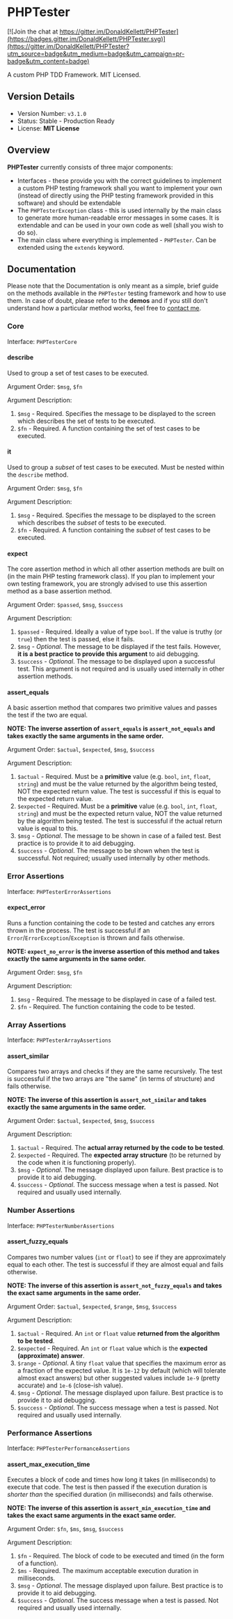 # PHPTester

[![Join the chat at https://gitter.im/DonaldKellett/PHPTester](https://badges.gitter.im/DonaldKellett/PHPTester.svg)](https://gitter.im/DonaldKellett/PHPTester?utm_source=badge&utm_medium=badge&utm_campaign=pr-badge&utm_content=badge)

A custom PHP TDD Framework.  MIT Licensed.

## Version Details

- Version Number: `v3.1.0`
- Status: Stable - Production Ready
- License: **MIT License**

## Overview

**PHPTester** currently consists of three major components:

- Interfaces - these provide you with the correct guidelines to implement a custom PHP testing framework shall you want to implement your own (instead of directly using the PHP testing framework provided in this software) and should be extendable
- The `PHPTesterException` class - this is used internally by the main class to generate more human-readable error messages in some cases.  It is extendable and can be used in your own code as well (shall you wish to do so).
- The main class where everything is implemented - `PHPTester`.  Can be extended using the `extends` keyword.

## Documentation

Please note that the Documentation is only meant as a simple, brief guide on the methods available in the `PHPTester` testing framework and how to use them.  In case of doubt, please refer to the **demos** and if you still don't understand how a particular method works, feel free to [contact me](mailto:dleung@connect.kellettschool.com).

### Core

Interface: `PHPTesterCore`

#### describe

Used to group a set of test cases to be executed.

Argument Order: `$msg`, `$fn`

Argument Description:

1. `$msg` - Required.  Specifies the message to be displayed to the screen which describes the set of tests to be executed.
2. `$fn` - Required.  A function containing the set of test cases to be executed.

#### it

Used to group a *subset* of test cases to be executed.  Must be nested within the `describe` method.

Argument Order: `$msg`, `$fn`

Argument Description:

1. `$msg` - Required.  Specifies the message to be displayed to the screen which describes the *subset* of tests to be executed.
2. `$fn` - Required.  A function containing the *subset* of test cases to be executed.

#### expect

The core assertion method in which all other assertion methods are built on (in the main PHP testing framework class).  If you plan to implement your own testing framework, you are strongly advised to use this assertion method as a base assertion method.

Argument Order: `$passed`, `$msg`, `$success`

Argument Description:

1. `$passed` - Required.  Ideally a value of type `bool`.  If the value is truthy (or `true`) then the test is passed, else it fails.
2. `$msg` - *Optional*.  The message to be displayed if the test fails.  However, **it is a best practice to provide this argument** to aid debugging.
3. `$success` - *Optional*.  The message to be displayed upon a successful test.  This argument is not required and is usually used internally in other assertion methods.

#### assert_equals

A basic assertion method that compares two primitive values and passes the test if the two are equal.

**NOTE: The inverse assertion of `assert_equals` is `assert_not_equals` and takes exactly the same arguments in the same order.**

Argument Order: `$actual`, `$expected`, `$msg`, `$success`

Argument Description:

1. `$actual` - Required.  Must be a **primitive** value (e.g. `bool`, `int`, `float`, `string`) and must be the value returned by the algorithm being tested, NOT the expected return value.  The test is successful if this is equal to the expected return value.
2. `$expected` - Required.  Must be a **primitive** value (e.g. `bool`, `int`, `float`, `string`) and must be the expected return value, NOT the value returned by the algorithm being tested.  The test is successful if the actual return value is equal to this.
3. `$msg` - *Optional*.  The message to be shown in case of a failed test.  Best practice is to provide it to aid debugging.
4. `$success` - *Optional*.  The message to be shown when the test is successful.  Not required; usually used internally by other methods.

### Error Assertions

Interface: `PHPTesterErrorAssertions`

#### expect_error

Runs a function containing the code to be tested and catches any errors thrown in the process.  The test is successful if an `Error`/`ErrorException`/`Exception` is thrown and fails otherwise.

**NOTE: `expect_no_error` is the inverse assertion of this method and takes exactly the same arguments in the same order.**

Argument Order: `$msg`, `$fn`

Argument Description:

1. `$msg` - Required.  The message to be displayed in case of a failed test.
2. `$fn` - Required.  The function containing the code to be tested.

### Array Assertions

Interface: `PHPTesterArrayAssertions`

#### assert_similar

Compares two arrays and checks if they are the same recursively.  The test is successful if the two arrays are "the same" (in terms of structure) and fails otherwise.

**NOTE: The inverse of this assertion is `assert_not_similar` and takes exactly the same arguments in the same order.**

Argument Order: `$actual`, `$expected`, `$msg`, `$success`

Argument Description:

1. `$actual` - Required.  The **actual array returned by the code to be tested**.
2. `$expected` - Required.  The **expected array structure** (to be returned by the code when it is functioning properly).
3. `$msg` - *Optional*.  The message displayed upon failure.  Best practice is to provide it to aid debugging.
4. `$success` - *Optional*.  The success message when a test is passed.  Not required and usually used internally.

### Number Assertions

Interface: `PHPTesterNumberAssertions`

#### assert_fuzzy_equals

Compares two number values (`int` or `float`) to see if they are approximately equal to each other.  The test is successful if they are almost equal and fails otherwise.

**NOTE: The inverse of this assertion is `assert_not_fuzzy_equals` and takes the exact same arguments in the same order.**

Argument Order: `$actual`, `$expected`, `$range`, `$msg`, `$success`

Argument Description:

1. `$actual` - Required.  An `int` or `float` value **returned from the algorithm to be tested**.
2. `$expected` - Required.  An `int` or `float` value which is the **expected (approximate) answer**.
3. `$range` - *Optional*.  A tiny `float` value that specifies the maximum error as a fraction of the expected value.  It is `1e-12` by default (which will tolerate almost exact answers) but other suggested values include `1e-9` (pretty accurate) and `1e-6` (close-ish value).
4. `$msg` - *Optional*.  The message displayed upon failure.  Best practice is to provide it to aid debugging.
5. `$success` - *Optional*.  The success message when a test is passed.  Not required and usually used internally.

### Performance Assertions

Interface: `PHPTesterPerformanceAssertions`

#### assert_max_execution_time

Executes a block of code and times how long it takes (in milliseconds) to execute that code.  The test is then passed if the execution duration is *shorter than* the specified duration (in milliseconds) and fails otherwise.

**NOTE: The inverse of this assertion is `assert_min_execution_time` and takes the exact same arguments in the exact same order.**

Argument Order: `$fn`, `$ms`, `$msg`, `$success`

Argument Description:

1. `$fn` - Required.  The block of code to be executed and timed (in the form of a function).
2. `$ms` - Required.  The maximum acceptable execution duration in milliseconds.
3. `$msg` - *Optional*.  The message displayed upon failure.  Best practice is to provide it to aid debugging.
4. `$success` - *Optional*.  The success message when a test is passed.  Not required and usually used internally.
